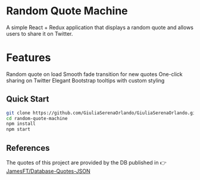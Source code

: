 # Random Quote Machine

A simple React + Redux application that displays a random quote and allows users
to share it on Twitter.

# Features

Random quote on load Smooth fade transition for new quotes One-click sharing on
Twitter Elegant Bootstrap tooltips with custom styling

## Quick Start

```bash
git clone https://github.com/GiuliaSerenaOrlando/GiuliaSerenaOrlando.git
cd random-quote-machine
npm install
npm start
```

## References

The quotes of this project are provided by the DB published in 👉
[JamesFT/Database-Quotes-JSON](https://github.com/JamesFT/Database-Quotes-JSON)
